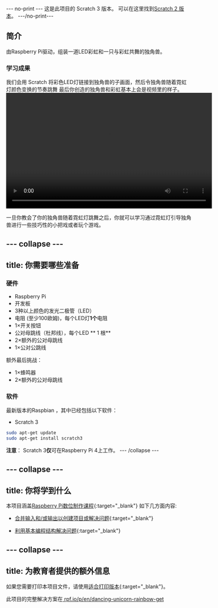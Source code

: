 \--- no-print \--- 这是此项目的 Scratch 3 版本。 可以在这里找到[Scratch 2 版本](https://projects.raspberrypi.org/en/projects/dancing-unicorn-rainbow-scratch2)。 \---/no-print\---

## 简介

由Raspberry Pi驱动，组装一道LED彩虹和一只与彩虹共舞的独角兽。

### 学习成果

我们会用 Scratch 将彩色LED灯链接到独角兽的子画面，然后令独角兽随着霓虹灯颜色变换的节奏跳舞 最后你创造的独角兽和彩虹基本上会是视频里的样子。<video width="560" height="315" controls> <source src="resources/Screencast.mp4" type="video/mp4"> 如果您的浏览器不支持WebM视频，请尝试使用FireFox或Chrome。 </video> 

一旦你教会了你的独角兽随着霓虹灯跳舞之后，你就可以学习通过霓虹灯引导独角兽进行一些技巧性的小把戏或者玩个游戏。

## \--- collapse \---

## title: 你需要哪些准备

### 硬件

+ Raspberry Pi
+ 开发板
+ 3种以上颜色的发光二极管（LED）
+ 电阻 (至少100欧姆)，每个LED灯**1个**电阻
+ 1×开关按钮
+ 公对母跳线（杜邦线），每个LED ** 1 根**
+ 2×额外的公对母跳线
+ 1×公对公跳线

额外最后挑战：

+ 1×蜂鸣器
+ 2×额外的公对母跳线

### 软件

最新版本的Raspbian ，其中已经包括以下软件：

+ Scratch 3

```bash
sudo apt-get update
sudo apt-get install scratch3
```

**注意**： Scratch 3**仅**可在Raspberry Pi 4上工作。 \--- /collapse \---

## \--- collapse \---

## title: 你将学到什么

本项目涵盖[Raspberry Pi数位制作课程](http://rpf.io/curriculum){:target="_blank"} 如下几方面内容:

+ [合并输入和/或输出以创建项目或解决问题](https://curriculum.raspberrypi.org/physical-computing/builder/){:target="_blank"}

+ [利用基本编程结构解决问题](https://www.raspberrypi.org/curriculum/programming/builder){:target="_blank"}

## \--- collapse \---

## title: 为教育者提供的额外信息

如果您需要打印本项目文件，请使用[适合打印版本](https://projects.raspberrypi.org/en/projects/dancing-unicorn-rainbow/print){:target="_blank"}。

此项目的完整解决方案在[ rpf.io/p/en/dancing-unicorn-rainbow-get](https://rpf.io/p/en/dancing-unicorn-rainbow-get)